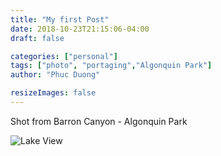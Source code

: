 ```yaml
---
title: "My first Post"
date: 2018-10-23T21:15:06-04:00
draft: false

categories: ["personal"]
tags: ["photo", "portaging","Algonquin Park"]
author: "Phuc Duong"

resizeImages: false
---
```


Shot from Barron Canyon - Algonquin Park

![Lake View](https://www.dropbox.com/s/toz3nr1gt0788sk/20180810_182044.jpg?raw=1)